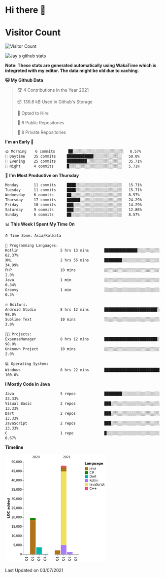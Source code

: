 # Hi there 👋 

# Visitor Count
![Visitor Count](https://profile-counter.glitch.me/jay-buddhdev/count.svg)

![Jay's github stats](https://github-readme-stats.vercel.app/api?username=jay-buddhdev&show_icons=true&theme=chartreuse-dark)

**Note: These stats are generated automatically using WakaTime which is integreted with my editor. The data might be old due to caching.**

<!--START_SECTION:waka-->
**🐱 My Github Data** 

> 🏆 4 Contributions in the Year 2021
 > 
> 📦 139.8 kB Used in Github's Storage 
 > 
> 💼 Opted to Hire
 > 
> 📜 6 Public Repositories 
 > 
> 🔑 8 Private Repositories  
 > 
**I'm an Early 🐤** 

```text
🌞 Morning    6 commits      ██░░░░░░░░░░░░░░░░░░░░░░░   8.57% 
🌆 Daytime    35 commits     ████████████░░░░░░░░░░░░░   50.0% 
🌃 Evening    25 commits     █████████░░░░░░░░░░░░░░░░   35.71% 
🌙 Night      4 commits      █░░░░░░░░░░░░░░░░░░░░░░░░   5.71%

```
📅 **I'm Most Productive on Thursday** 

```text
Monday       11 commits     ████░░░░░░░░░░░░░░░░░░░░░   15.71% 
Tuesday      11 commits     ████░░░░░░░░░░░░░░░░░░░░░   15.71% 
Wednesday    6 commits      ██░░░░░░░░░░░░░░░░░░░░░░░   8.57% 
Thursday     17 commits     ██████░░░░░░░░░░░░░░░░░░░   24.29% 
Friday       10 commits     ███░░░░░░░░░░░░░░░░░░░░░░   14.29% 
Saturday     9 commits      ███░░░░░░░░░░░░░░░░░░░░░░   12.86% 
Sunday       6 commits      ██░░░░░░░░░░░░░░░░░░░░░░░   8.57%

```


📊 **This Week I Spent My Time On** 

```text
⌚︎ Time Zone: Asia/Kolkata

💬 Programming Languages: 
Kotlin                   5 hrs 13 mins       ███████████████░░░░░░░░░░   62.37% 
XML                      2 hrs 55 mins       ████████░░░░░░░░░░░░░░░░░   34.99% 
PHP                      10 mins             ░░░░░░░░░░░░░░░░░░░░░░░░░   2.0% 
Java                     1 min               ░░░░░░░░░░░░░░░░░░░░░░░░░   0.34% 
Groovy                   1 min               ░░░░░░░░░░░░░░░░░░░░░░░░░   0.3%

🔥 Editors: 
Android Studio           8 hrs 12 mins       ████████████████████████░   98.0% 
Sublime Text             10 mins             ░░░░░░░░░░░░░░░░░░░░░░░░░   2.0%

🐱‍💻 Projects: 
ExpenseManager           8 hrs 12 mins       ████████████████████████░   98.0% 
Unknown Project          10 mins             ░░░░░░░░░░░░░░░░░░░░░░░░░   2.0%

💻 Operating System: 
Windows                  8 hrs 22 mins       █████████████████████████   100.0%

```

**I Mostly Code in Java** 

```text
Java                     5 repos             ████████░░░░░░░░░░░░░░░░░   33.33% 
Visual Basic             2 repos             ███░░░░░░░░░░░░░░░░░░░░░░   13.33% 
Dart                     2 repos             ███░░░░░░░░░░░░░░░░░░░░░░   13.33% 
JavaScript               2 repos             ███░░░░░░░░░░░░░░░░░░░░░░   13.33% 
C                        1 repo              █░░░░░░░░░░░░░░░░░░░░░░░░   6.67%

```


**Timeline**

![Chart not found](https://raw.githubusercontent.com/jay-buddhdev/jay-buddhdev/master/charts/bar_graph.png) 


 Last Updated on 03/07/2021
<!--END_SECTION:waka-->



